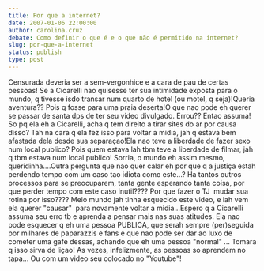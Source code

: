```yaml
---
title: Por que a internet?
date: 2007-01-06 22:00:00
author: carolina.cruz
debate: Como definir o que é e o que não é permitido na internet?
slug: por-que-a-internet
status: publish 
type: post
---
```


Censurada deveria ser a sem-vergonhice e a cara de pau de certas pessoas! Se a Cicarelli nao quisesse ter sua intimidade exposta para o mundo, q tivesse isdo transar num quarto de hotel (ou motel, q seja)!Queria aventura?? Pois q fosse para uma praia deserta!O que nao pode eh querer se passar de santa dps de ter seu video divulgado. Errou?? Entao assuma! So pq ela eh a Cicarelli, acha q tem direito a tirar sites do ar por causa disso? Tah na cara q ela fez isso para voltar a midia, jah q estava bem afastada dela desde sua separaçao!Ela nao teve a liberdade de fazer sexo num local publico? Pois quem estava lah tbm teve a liberdade de filmar, jah q tbm estava num local publico! Sorria, o mundo eh assim mesmo, queridinha....Outra pergunta que nao quer calar eh por que q a justiça estah perdendo tempo com um caso tao idiota como este...? Ha tantos outros processos para se preocuparem, tanta gente esperando tanta coisa, por que perder tempo com este caso inutil???? Por que fazer o TJ  mudar sua rotina por isso???? Meio mundo jah tinha esquecido este video, e lah vem ela querer "causar"  para novamente voltar a midia...Espero q a Cicarelli assuma seu erro tb e aprenda a pensar mais nas suas atitudes. Ela nao pode esquecer q eh uma pessoa PUBLICA, que serah sempre (per)seguida por milhares de paparazzis e fans e que nao pode ser dar ao luxo de cometer uma gafe dessas, achando que eh uma pessoa "normal" ... Tomara q isso sirva de liçao! As vezes, infelizmente, as pessoas so aprendem no tapa... Ou com um video seu colocado no "Youtube"!

